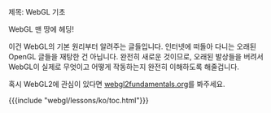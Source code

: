 제목: WebGL 기초

WebGL 맨 땅에 헤딩!

이건 WebGL의 기본 원리부터 알려주는 글들입니다.
인터넷에 떠돌아 다니는 오래된 OpenGL 글들을 재탕한 건 아닙니다.
완전히 새로운 것이므로, 오래된 발상들을 버려서 WebGL이 실제로 무엇이고 어떻게 작동하는지 완전히 이해하도록 해줄겁니다.

혹시 WebGL2에 관심이 있다면 [webgl2fundamentals.org](http://webgl2fundamentals.org)를 봐주세요.

{{{include "webgl/lessons/ko/toc.html"}}}


<!--

{{{table_of_contents}}}

-->
